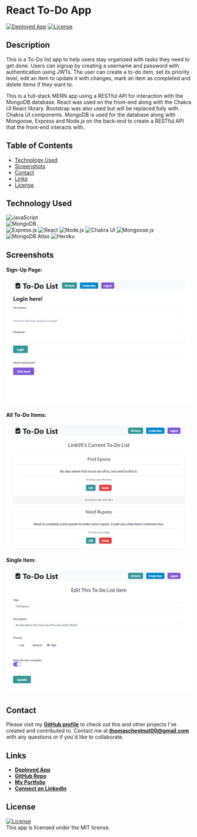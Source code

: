 # React To-Do App

<a href="">![Deployed App](https://img.shields.io/badge/Deployed%20App-blue.svg)</a> <a href=./LICENSE>![License](https://img.shields.io/badge/License%3A-MIT-green.svg)</a>

## Description

This is a To-Do list app to help users stay organized with tasks they need to get done. Users can signup by creating a username and password with authentication using JWTs. The user can create a to-do item, set its priority level, edit an item to update it with changes, mark an item as completed and delete items if they want to.

This is a full-stack MERN app using a RESTful API for interaction with the MongoDB database. React was used on the front-end along with the Chakra UI React library. Bootstrap was also used but will be replaced fully with Chakra UI components.
MongoDB is used for the database along with Mongoose, Express and Node.js on the back-end to create a RESTful API that the front-end interacts with.

## Table of Contents

-   [Technology Used](#technology-used)
-   [Screenshots](#screenshots)
-   [Contact](#contact)
-   [Links](#links)
-   [License](#license)

## Technology Used

![JavaScript](https://img.shields.io/badge/JavaScript-323330?style=for-the-badge&logo=javascript&logoColor=F7DF1E)  
![MongoDB](https://img.shields.io/badge/MongoDB-4EA94B?style=for-the-badge&logo=mongodb&logoColor=white)  
![Express.js](https://img.shields.io/badge/Express.js-404D59?style=for-the-badge&logo=express)
![React](https://img.shields.io/badge/React-20232A?style=for-the-badge&logo=react&logoColor=61DAFB)
![Node.js](https://img.shields.io/badge/Node.js-43853D?style=for-the-badge&logo=node.js&logoColor=white)
![Chakra UI](https://img.shields.io/badge/Chakra%20UI-319795?style=for-the-badge)
![Mongoose.js](https://img.shields.io/badge/Mongoose.js-880000?style=for-the-badge)  
![MongoDB Atlas](https://img.shields.io/badge/MongoDB%20Atlas-4EA94B?style=for-the-badge&logo=mongodb&logoColor=white)
![Heroku](https://img.shields.io/badge/Heroku-430098?style=for-the-badge&logo=heroku&logoColor=white)

## Screenshots

#### Sign-Up Page:

![Sign-Up Page](./client/src/assets/images/screenshot-1.png)

#### All To-Do Items:

![All To-Do Item](./client/src/assets/images/screenshot-2.png)

#### Single Item:

![Single Item](./client/src/assets/images/screenshot-3.png)

## Contact

Please visit my **[GitHub profile](https://github.com/tchestnut85/)** to check out this and other projects I've created and contributed to.
Contact me at **thomaschestnut00@gmail.com** with any questions or if you'd like to collaborate.

## Links

-   **[Deployed App]()**
-   **[GitHub Repo](https://github.com/tchestnut85/to-do-app)**
-   **[My Portfolio](https://tomchestnut.dev)**
-   **[Connect on LinkedIn](https://www.linkedin.com/in/thomas-chestnut)**

## License

<a href=./LICENSE>![License](https://img.shields.io/badge/License%3A-MIT-green.svg)</a>  
This app is licensed under the MIT license.

